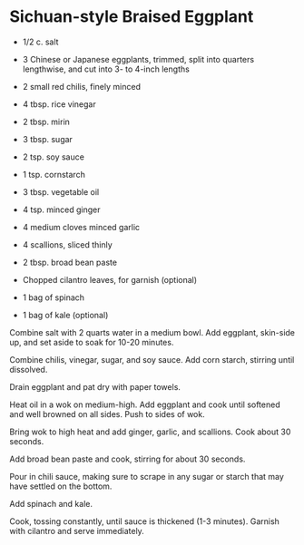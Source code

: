 # Sichuan-style Braised Eggplant

* 1/2 c. salt
* 3 Chinese or Japanese eggplants, trimmed, split into quarters lengthwise, and
  cut into 3- to 4-inch lengths

* 2 small red chilis, finely minced
* 4 tbsp. rice vinegar
* 2 tbsp. mirin
* 3 tbsp. sugar
* 2 tsp. soy sauce
* 1 tsp. cornstarch

* 3 tbsp. vegetable oil
* 4 tsp. minced ginger
* 4 medium cloves minced garlic
* 4 scallions, sliced thinly
* 2 tbsp. broad bean paste
* Chopped cilantro leaves, for garnish (optional)
* 1 bag of spinach
* 1 bag of kale (optional)

Combine salt with 2 quarts water in a medium bowl. Add eggplant, skin-side up,
and set aside to soak for 10-20 minutes.

Combine chilis, vinegar, sugar, and soy sauce. Add corn starch, stirring until
dissolved.

Drain eggplant and pat dry with paper towels.

Heat oil in a wok on medium-high. Add eggplant and cook until softened and well
browned on all sides. Push to sides of wok.

Bring wok to high heat and add ginger, garlic, and scallions. Cook about 30
seconds.

Add broad bean paste and cook, stirring for about 30 seconds.

Pour in chili sauce, making sure to scrape in any sugar or starch that may have
settled on the bottom.

Add spinach and kale.

Cook, tossing constantly, until sauce is thickened (1-3 minutes). Garnish with
cilantro and serve immediately.
